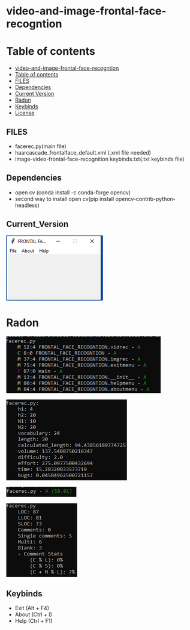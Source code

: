 # video-and-image-frontal-face-recogntion


# Table of contents

<!--ts-->
  * [video-and-image-frontal-face-recogntion](#video-and-image-frontal-face-recogntion)
  * [Table of contents](#Table_of_contents)
  * [FILES](#FILES)
  * [Dependencies](#Dependencies)
  * [Current Version](#Current_Version)
  * [Radon](#Radon)
  * [Keybinds](#Keybinds)
  * [License](#License)
<!--ts-->


## FILES 
<ul>
 <li> facerec.py(main file) </li>
 <li> haarcascade_frontalface_default.xml (.xml file needed) </li>
 <li> image-video-frontal-face-recognition keybinds.txt(.txt keybinds file) </li>
</ul>

## Dependencies

 <ul>
  <li> open cv (conda install -c conda-forge opencv) </li>
  <li> second way to install open cv(pip install opencv-contrib-python-headless) </li>
</ul>

## Current_Version

<p><img src ="video and image frontal face rec.png" title = "Image-Video frontal face recognition Version"/> </p>

# Radon
<p><img src = "video and image frontal face rec radon cc.png" title = "video and image frontal face recognition radon cc"/> </p>
<p><img src = "video and image frontal face rec radon hal.png" title = "video and image frontal face recognition radon hal"/> </p>
<p><img src = "video and image frontal face rec radon mi.png" title = "video and image frontal face recognition radon mi"/> </p>
<p><img src = "video and image frontal face rec radon raw.png" title = "video and image frontal face recognition radon raw"/> </p>


## Keybinds

<ul>
 <li> Exit (Alt + F4) </li>
 <li> About (Ctrl + I) </li>
 <li> Help (Ctrl + F1) </li>
 </ul>
